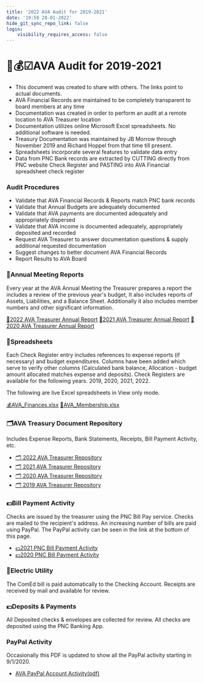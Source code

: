 ```yaml
---
title: '2022 AVA Audit for 2019-2021'
date: '19:58 28-01-2022'
hide_git_sync_repo_link: false
login:
    visibility_requires_access: false
---
```


<link id="linkstyle" rel='stylesheet' href='/css/ava.css'/>

# 🌳💰☑AVA Audit for 2019-2021

- This document was created to share with others.  The links point to actual documents.
- AVA Financial Records are maintained to be completely transparent to board members at any time
- Documentation was created in order to perform an audit at a remote location to AVA Treasurer location
- Documentation utilizes online Microsoft Excel spreadsheets. No additional software is needed.
- Treasury Documentation was maintained by JB Morrow through November 2019 and Richard Hoppel from that time till present.
- Spreadsheets incorporate several features to validate data entry
- Data from PNC Bank records are extracted by CUTTING directly from PNC website Check Register and PASTING into AVA Financial spreadsheet check register
  
### Audit Procedures

- Validate that AVA Financial Records & Reports match PNC bank records
- Validate that Annual Budgets are adequately documented 
- Validate that AVA payments are documented adequately and appropriately dispersed
- Validate that AVA income is documented adequately, appropriately deposited and recorded
- Request AVA Treasurer to answer documentation questions & supply additional requested documentation 
- Suggest changes to better document AVA Financial Records
- Report Results to AVA Board

### 📜Annual Meeting Reports

Every year at the AVA Annual Meeting the Treasurer prepares a report the includes a review of the previous year's budget,  It also includes reports of Assets, Liabilities, and a Balance Sheet. Additionally it also includes member numbers and  other significant information.

[📜️2022 AVA Treasurer Annual Report](https://arborvista.org/docs/2022/2022-ava-treasurer-report)
[📜️2021 AVA Treasurer Annual Report](https://docs.google.com/document/d/e/2PACX-1vQCx5WPrDRdoNQF4rRU44DniD8WENGHF2fSP5caYONgGq4ubKg-yKyFjK2GAXOlbeMSqzda3Lup4r9j/pub)
[📜️2020 AVA Treasurer Annual Report](https://arborvista.org/docs/2020/2020-ava-treasurer-report)

### 📒Spreadsheets

Each Check Register entry includes references to expense reports (if necessary) and budget expenditures. Columns have been added which serve to verify other columns (Calculated bank balance, Allocation - budget amount allocated matches expense and deposits). Check Registers are available for the following years.  2019, 2020, 2021, 2022.

The following are live Excel spreadsheets in View only mode.

[💰AVA_Finances.xlsx](https://1drv.ms/x/s!AmlRt1Ah7vyImdlQk0Ymc1hYJzXoWA?e=SIyYtu)
[👥️AVA_Membership.xlsx](https://1drv.ms/x/s!AmlRt1Ah7vyImdlUI9BtewibXOphoA?e=F1fyx3)

### 🗂AVA Treasury Document Repository

Includes Expense Reports, Bank Statements, Receipts, Bill Payment Activity, etc.

- [🗂 2022 AVA Treasurer Repository](https://drive.google.com/drive/folders/13iSPbWFWqvYADGwwjzileb7-5sZ6iKDy?usp=sharing)
- [🗂 2021 AVA Treasurer Repository](https://drive.google.com/drive/folders/1tQP8AeFLtM1n3-VIk5iRQoK0OnIgOpuO?usp=sharing)
- [🗂 2020 AVA Treasurer Repository](https://drive.google.com/drive/folders/17Eagdc1dXk59R0qK356hFzwr8L7AMvDW?usp=sharing)
- [🗂 2019 AVA Treasurer Repository](https://drive.google.com/drive/folders/1w8lNGIXZldwdJ5wyH311vjtfgpA5jzJK?usp=sharing)

### 💵Bill Payment Activity

Checks are issued by the treasurer using the PNC Bill Pay service.   Checks are mailed to the recipient's address.  An increasing number of bills are paid using PayPal. The PayPal activity can be seen in the link at the bottom of this  page.

- [💵2021 PNC Bill Payment  Activity](https://drive.google.com/file/d/1h8Rq76JOIfj1qUx8cfzOXof-fq7v_FCj/view?usp=sharing)
- [💵2020 PNC Bill Payment  Activity](https://drive.google.com/file/d/1h8SuMcLFSwjaKysGeELhwnPeOMDYcZp6/view?usp=sharing)

### 🔌Electric Utility

The ComEd bill is paid automatically to the Checking Account.   Receipts are received by mail and available for review.

### 💵Deposits & Payments

All Deposited checks & envelopes  are collected for review.   All checks are deposited using the PNC Banking App.

### PayPal Activity

Occasionally this PDF is updated to show all the PayPal activity starting in 9/1/2020.

- [AVA PayPal Account Activity(pdf)](https://drive.google.com/file/d/1hKGRBmoqMCYmaX-aOjHOwqEoooPtCK5g/view?usp=sharing)
